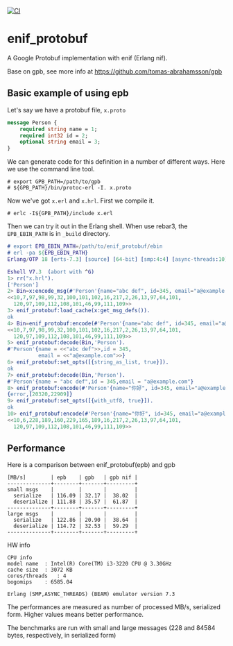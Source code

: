 [![CI](https://github.com/jinganix/enif_protobuf/actions/workflows/ci.yml/badge.svg)](https://github.com/jinganix/enif_protobuf/actions/workflows/ci.yml)

# enif_protobuf
A Google Protobuf implementation with enif (Erlang nif).

Base on gpb, see more info at
https://github.com/tomas-abrahamsson/gpb

Basic example of using epb
--------------------------

Let's say we have a protobuf file, `x.proto`
```protobuf
message Person {
    required string name = 1;
    required int32 id = 2;
    optional string email = 3;
}
```
We can generate code for this definition in a number of different
ways. Here we use the command line tool.
```shell
# export GPB_PATH=/path/to/gpb
# ${GPB_PATH}/bin/protoc-erl -I. x.proto
```
Now we've got `x.erl` and `x.hrl`. First we compile it.
```shell
# erlc -I${GPB_PATH}/include x.erl
```

Then we can try it out in the Erlang shell. When use rebar3, the `EPB_EBIN_PATH`
is in `_build` directory.
```erlang
# export EPB_EBIN_PATH=/path/to/enif_protobuf/ebin
# erl -pa ${EPB_EBIN_PATH}
Erlang/OTP 18 [erts-7.3] [source] [64-bit] [smp:4:4] [async-threads:10] [kernel-poll:false]

Eshell V7.3  (abort with ^G)
1> rr("x.hrl").
['Person']
2> Bin=x:encode_msg(#'Person'{name="abc def", id=345, email="a@example.com"}).
<<10,7,97,98,99,32,100,101,102,16,217,2,26,13,97,64,101,
  120,97,109,112,108,101,46,99,111,109>>
3> enif_protobuf:load_cache(x:get_msg_defs()).
ok
4> Bin=enif_protobuf:encode(#'Person'{name="abc def", id=345, email="a@example.com"}).
<<10,7,97,98,99,32,100,101,102,16,217,2,26,13,97,64,101,
  120,97,109,112,108,101,46,99,111,109>>
5> enif_protobuf:decode(Bin,'Person').
#'Person'{name = <<"abc def">>,id = 345,
          email = <<"a@example.com">>}
6> enif_protobuf:set_opts([{string_as_list, true}]).
ok
7> enif_protobuf:decode(Bin,'Person').
#'Person'{name = "abc def",id = 345,email = "a@example.com"}
8> enif_protobuf:encode(#'Person'{name="你好", id=345, email="a@example.com"}).
{error,[20320,22909]}
9> enif_protobuf:set_opts([{with_utf8, true}]).
ok
10> enif_protobuf:encode(#'Person'{name="你好", id=345, email="a@example.com"}).
<<10,6,228,189,160,229,165,189,16,217,2,26,13,97,64,101,
  120,97,109,112,108,101,46,99,111,109>>
```

Performance
-----------

Here is a comparison between enif_protobuf(epb) and gpb

    [MB/s]        | epb    | gpb   | gpb nif |
    --------------+--------+-------+---------+
    small msgs    |        |       |         |
      serialize   | 116.09 | 32.17 |  38.02  |
      deserialize | 111.88 | 35.57 |  61.87  |
    --------------+--------+-------+---------+
    large msgs    |        |       |         |
      serialize   | 122.86 | 20.90 |  38.64  |
      deserialize | 114.72 | 32.53 |  59.29  |
    --------------+--------+-------+---------+

HW info

    CPU info
    model name	: Intel(R) Core(TM) i3-3220 CPU @ 3.30GHz
    cache size	: 3072 KB
    cores/threads   : 4
    bogomips	: 6585.04

    Erlang (SMP,ASYNC_THREADS) (BEAM) emulator version 7.3

The performances are measured as number of processed MB/s, serialized form.  Higher values means better performance.

The benchmarks are run with small and large messages (228 and 84584 bytes, respectively, in serialized form)
